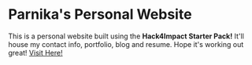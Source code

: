 # Parnika's Personal Website

This is a personal website built using the **Hack4Impact Starter Pack!**
It'll house my contact info, portfolio, blog and resume. Hope it's working out great!
[Visit Here!](https.//parnika-singh11.github.io)
